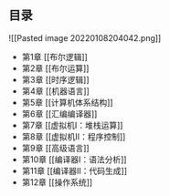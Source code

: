 ## 目录
![[Pasted image 20220108204042.png]]

- 第1章 [[布尔逻辑]]
- 第2章 [[布尔运算]]
- 第3章 [[时序逻辑]]
- 第4章 [[机器语言]]
- 第5章 [[计算机体系结构]]
- 第6章 [[汇编编译器]]
- 第7章 [[虚拟机I：堆栈运算]]
- 第8章 [[虚拟机II：程序控制]]
- 第9章 [[高级语言]]
- 第10章 [[编译器I：语法分析]]
- 第11章 [[编译器II：代码生成]]
- 第12章 [[操作系统]]


